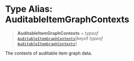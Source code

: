 # Type Alias: AuditableItemGraphContexts

> **AuditableItemGraphContexts** = *typeof* [`AuditableItemGraphContexts`](../variables/AuditableItemGraphContexts.md)\[keyof *typeof* [`AuditableItemGraphContexts`](../variables/AuditableItemGraphContexts.md)\]

The contexts of auditable item graph data.
